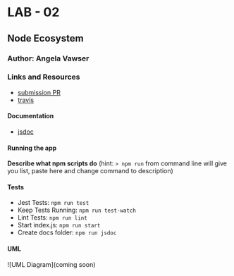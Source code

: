 # LAB - 02

## Node Ecosystem

### Author: Angela Vawser

### Links and Resources
* [submission PR](https://github.com/angela-vawser-401/lab-01/pull/2)
* [travis](https://travis-ci.com/angela-vawser-401/lab-01)

#### Documentation
* [jsdoc](https://amvawser-lab01.herokuapp.com/docs)

#### Running the app

**Describe what npm scripts do**
(hint: `> npm run` from command line will give you list, paste here and change
command to description)
  
#### Tests
* Jest Tests: `npm run test`
* Keep Tests Running: `npm run test-watch`
* Lint Tests: `npm run lint`
* Start index.js: `npm run start`
* Create docs folder: `npm run jsdoc`

#### UML
![UML Diagram](coming soon)
